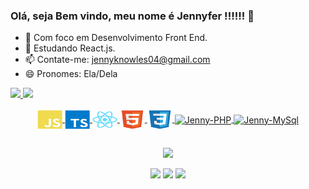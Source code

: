 ### Olá, seja Bem vindo, meu nome é Jennyfer !!!!!!  👋


- 🔭 Com foco em Desenvolvimento Front End.
- 🌱 Estudando React.js.
- 📫 Contate-me: jennyknowles04@gmail.com
- 😄 Pronomes: Ela/Dela



<div>
  <a href="https://github.com/jennyarch">
  <img height="180em" src="https://github-readme-stats.vercel.app/api?username=jennyarch&show_icons=false&theme=dracula&include_all_commits=true&count_private=true"/>
  <img height="165em" src="https://github-readme-stats.vercel.app/api/top-langs/?username=jennyarch&layout=compact&langs_count=7&theme=dracula"/>
</div>
<div style="display: inline_block" align="center"><br>
  <img align="center" alt="Jenny-Javascript" height="30" width="40" src="https://raw.githubusercontent.com/devicons/devicon/master/icons/javascript/javascript-plain.svg">
  <img align="center" alt="Jenny-Ts" height="30" width="40" src="https://raw.githubusercontent.com/devicons/devicon/master/icons/typescript/typescript-plain.svg">
  <img align="center" alt="Jenny-React" height="30" width="40" src="https://raw.githubusercontent.com/devicons/devicon/master/icons/react/react-original.svg">
  <img align="center" alt="Jenny-HTML" height="30" width="40" src="https://raw.githubusercontent.com/devicons/devicon/master/icons/html5/html5-original.svg">
  <img align="center" alt="Jenny-CSS" height="30" width="40" src="https://raw.githubusercontent.com/devicons/devicon/master/icons/css3/css3-original.svg">
  <img align="center" alt="Jenny-PHP" height="30" width="40" src="https://cdn.jsdelivr.net/gh/devicons/devicon/icons/php/php-original.svg">
  <img align="center" alt="Jenny-MySql" height="40" width="50" src="https://cdn.jsdelivr.net/gh/devicons/devicon/icons/mysql/mysql-original-wordmark.svg">
  
</div>
  
  ##
 
<div align="center"> 
 
  <a href="https://www.instagram.com/jennyfer_csantos/" target="_blank"><img src="https://img.shields.io/badge/-Instagram-%23E4405F?style=for-the-badge&logo=instagram&logoColor=white" target="_blank"></a>
 	
 <a href="https://discord.gg/Jennyfer_#2037" target="_blank"><img src="https://img.shields.io/badge/Discord-7289DA?style=for-the-badge&logo=discord&logoColor=white" target="_blank"></a> 
  <a href = "mailto:jennyknowles04@gmail.com"><img src="https://img.shields.io/badge/-Gmail-%23333?style=for-the-badge&logo=gmail&logoColor=white" target="_blank"></a>
  <a href="https://www.linkedin.com/in/jennyfer-concei%C3%A7%C3%A3o-santos-a6b6a0154/" target="_blank"><img src="https://img.shields.io/badge/-LinkedIn-%230077B5?style=for-the-badge&logo=linkedin&logoColor=white" target="_blank"></a> 
